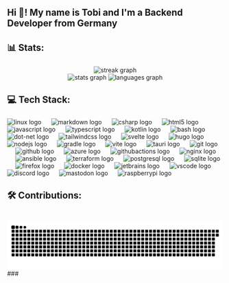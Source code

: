 <h2 align="left">Hi 👋! My name is Tobi and I'm a Backend Developer from Germany</h2>

###

<h2 align="left">📊  Stats:</h2>

###

<div align="center">
  <img src="https://streak-stats.demolab.com?user=TheKing6488&locale=en&mode=daily&theme=dracula&hide_border=true&border_radius=20" height="140" alt="streak graph"  />
  <br>
  <img src="https://github-readme-stats.vercel.app/api?username=TheKing6488&hide_title=true&hide_rank=false&show_icons=true&include_all_commits=true&count_private=true&disable_animations=false&theme=dracula&locale=en&hide_border=true" height="140" alt="stats graph"  />
  <img src="https://github-readme-stats.vercel.app/api/top-langs?username=TheKing6488&locale=en&hide_title=true&layout=compact&card_width=320&langs_count=10&theme=dracula&hide_border=true" height="140" alt="languages graph"  />
</div>

###

<h2 align="left">💻 Tech Stack:</h2>

###

<div align="left">
  <img src="https://skillicons.dev/icons?i=linux" height="40" alt="linux logo"  />
  <img width="15" />
  <img src="https://skillicons.dev/icons?i=md" height="40" alt="markdown logo"  />
  <img width="15" />
  <img src="https://skillicons.dev/icons?i=cs" height="40" alt="csharp logo"  />
  <img width="15" />
  <img src="https://skillicons.dev/icons?i=html" height="40" alt="html5 logo"  />
  <img width="15" />
  <img src="https://skillicons.dev/icons?i=js" height="40" alt="javascript logo"  />
  <img width="15" />
  <img src="https://skillicons.dev/icons?i=ts" height="40" alt="typescript logo"  />
  <img width="15" />
  <img src="https://skillicons.dev/icons?i=kotlin" height="40" alt="kotlin logo"  />
  <img width="15" />
  <img src="https://skillicons.dev/icons?i=bash" height="40" alt="bash logo"  />
  <img width="15" />
  <img src="https://skillicons.dev/icons?i=dotnet" height="40" alt="dot-net logo"  />
  <img width="15" />
  <img src="https://skillicons.dev/icons?i=tailwind" height="40" alt="tailwindcss logo"  />
  <img width="15" />
  <img src="https://skillicons.dev/icons?i=svelte" height="40" alt="svelte logo"  />
  <img width="15" />
  <img src="https://cdn.simpleicons.org/hugo/FF4088" height="40" alt="hugo logo"  />
  <img width="15" />
  <img src="https://skillicons.dev/icons?i=nodejs" height="40" alt="nodejs logo"  />
  <img width="15" />
  <img src="https://skillicons.dev/icons?i=gradle" height="40" alt="gradle logo"  />
  <img width="15" />
  <img src="https://skillicons.dev/icons?i=vite" height="40" alt="vite logo"  />
  <img width="15" />
  <img src="https://skillicons.dev/icons?i=tauri" height="40" alt="tauri logo"  />
  <img width="15" />
  <img src="https://skillicons.dev/icons?i=git" height="40" alt="git logo"  />
  <img width="15" />
  <img src="https://skillicons.dev/icons?i=github" height="40" alt="github logo"  />
  <img width="15" />
  <img src="https://skillicons.dev/icons?i=azure" height="40" alt="azure logo"  />
  <img width="15" />
  <img src="https://skillicons.dev/icons?i=githubactions" height="40" alt="githubactions logo"  />
  <img width="15" />
  <img src="https://skillicons.dev/icons?i=nginx" height="40" alt="nginx logo"  />
  <img width="15" />
  <img src="https://skillicons.dev/icons?i=ansible" height="40" alt="ansible logo"  />
  <img width="15" />
  <img src="https://cdn.jsdelivr.net/gh/devicons/devicon/icons/terraform/terraform-original.svg" height="40" alt="terraform logo"  />
  <img width="15" />
  <img src="https://skillicons.dev/icons?i=postgres" height="40" alt="postgresql logo"  />
  <img width="15" />
  <img src="https://skillicons.dev/icons?i=sqlite" height="40" alt="sqlite logo"  />
  <img width="15" />
  <img src="https://cdn.simpleicons.org/firefox/FF7139" height="40" alt="firefox logo"  />
  <img width="15" />
  <img src="https://skillicons.dev/icons?i=docker" height="40" alt="docker logo"  />
  <img width="15" />
  <img src="https://cdn.jsdelivr.net/gh/devicons/devicon/icons/jetbrains/jetbrains-original.svg" height="40" alt="jetbrains logo"  />
  <img width="15" />
  <img src="https://skillicons.dev/icons?i=vscode" height="40" alt="vscode logo"  />
  <img width="15" />
  <img src="https://skillicons.dev/icons?i=discord" height="40" alt="discord logo"  />
  <img width="15" />
  <img src="https://skillicons.dev/icons?i=mastodon" height="40" alt="mastodon logo"  />
  <img width="15" />
  <img src="https://skillicons.dev/icons?i=raspberrypi" height="40" alt="raspberrypi logo"  />
</div>

###

<h2 align="left">🛠️ Contributions:</h2>

###

<br clear="both">

<picture>
  <source media="(prefers-color-scheme: dark)" srcset="https://raw.githubusercontent.com/TheKing6488/TheKing6488/output/github-snake-dark.svg" />
  <source media="(prefers-color-scheme: light)" srcset="https://raw.githubusercontent.com/TheKing6488/TheKing6488/output/github-snake.svg" />
  <img alt="Snake animation" src="https://raw.githubusercontent.com/TheKing6488/TheKing6488/output/github-snake.svg" />
</picture>
###